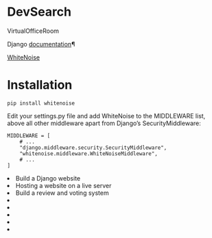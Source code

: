 # DevSearch
VirtualOfficeRoom


Django [documentation](https://docs.djangoproject.com/en/4.0/)¶


[WhiteNoise](http://whitenoise.evans.io/en/stable/)

# Installation

```pip install whitenoise```

Edit your settings.py file and add WhiteNoise to the MIDDLEWARE list, above all other middleware apart from Django’s SecurityMiddleware:
```
MIDDLEWARE = [
    # ...
    "django.middleware.security.SecurityMiddleware",
    "whitenoise.middleware.WhiteNoiseMiddleware",
    # ...
]
```


<li>Build a Django website
<li>Hosting a website on a live server
<li>Build a review and voting system
<li>
<li>
<li>
<li>
<li>
